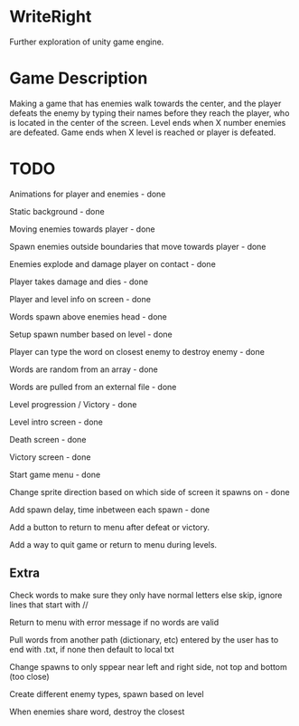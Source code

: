 # WriteRight

Further exploration of unity game engine. 

# Game Description
Making a game that has enemies walk towards the center, and the player defeats the enemy by typing their names before they reach the player, who is located in the center of the screen. Level ends when X number enemies are defeated. Game ends when X level is reached or player is defeated.

# TODO
Animations for player and enemies - done

Static background - done

Moving enemies towards player - done

Spawn enemies outside boundaries that move towards player - done

Enemies explode and damage player on contact - done

Player takes damage and dies - done

Player and level info on screen - done

Words spawn above enemies head - done

Setup spawn number based on level - done

Player can type the word on closest enemy to destroy enemy - done

Words are random from an array - done

Words are pulled from an external file - done

Level progression / Victory - done

Level intro screen - done

Death screen - done

Victory screen - done

Start game menu - done

Change sprite direction based on which side of screen it spawns on - done

Add spawn delay, time inbetween each spawn - done

Add a button to return to menu after defeat or victory.

Add a way to quit game or return to menu during levels.

## Extra

Check words to make sure they only have normal letters else skip, ignore lines that start with //

Return to menu with error message if no words are valid

Pull words from another path (dictionary, etc) entered by the user has to end with .txt, if none then default to local txt

Change spawns to only sppear near left and right side, not top and bottom (too close)

Create different enemy types, spawn based on level

When enemies share word, destroy the closest
